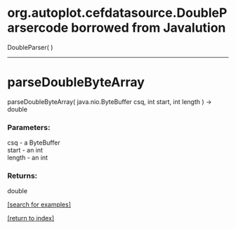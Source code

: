 # org.autoplot.cefdatasource.DoubleParsercode borrowed from Javalution
DoubleParser( )


***
<a name="parseDoubleByteArray"></a>
# parseDoubleByteArray
parseDoubleByteArray( java.nio.ByteBuffer csq, int start, int length ) &rarr; double



### Parameters:
csq - a ByteBuffer
<br>start - an int
<br>length - an int

### Returns:
double


<a href="https://github.com/autoplot/dev/search?q=parseDoubleByteArray&unscoped_q=parseDoubleByteArray">[search for examples]</a>

<a href="https://github.com/autoplot/documentation/blob/master/javadoc/index-all.md">[return to index]</a>

